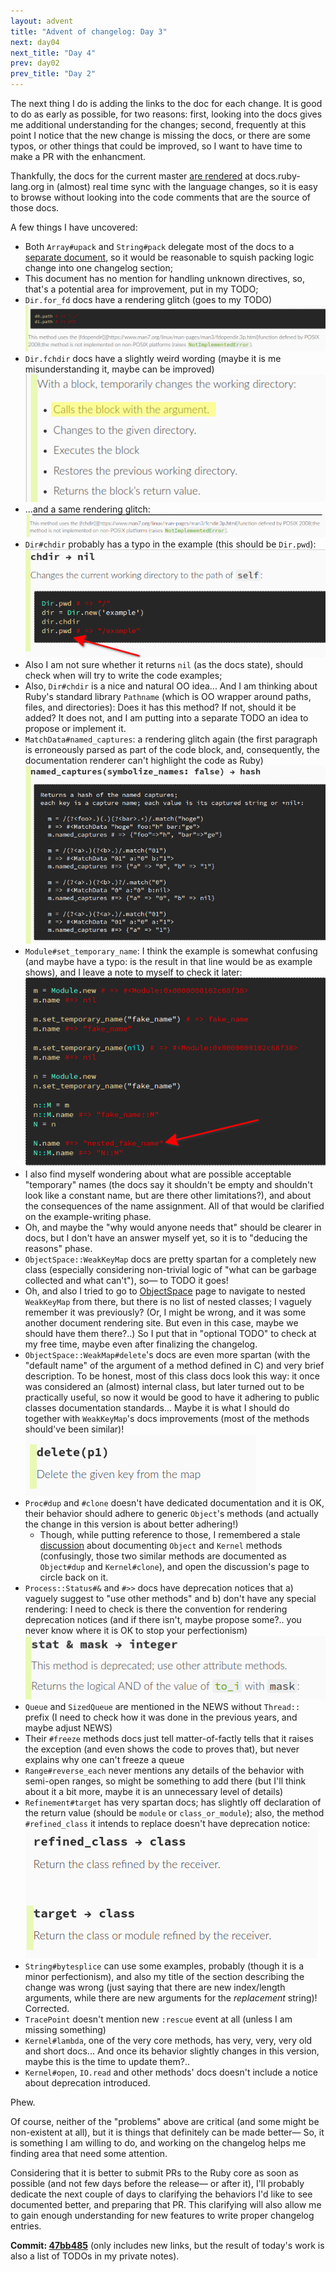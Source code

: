 ```yaml
---
layout: advent
title: "Advent of changelog: Day 3"
next: day04
next_title: "Day 4"
prev: day02
prev_title: "Day 2"
---
```


The next thing I do is adding the links to the doc for each change. It is good to do as early as possible, for two reasons: first, looking into the docs gives me additional understanding for the changes; second, frequently at this point I notice that the new change is missing the docs, or there are some typos, or other things that could be improved, so I want to have time to make a PR with the enhancment.

Thankfully, the docs for the current master [are rendered](https://docs.ruby-lang.org/en/master/) at docs.ruby-lang.org in (almost) real time sync with the language changes, so it is easy to browse without looking into the code comments that are the source of those docs.

A few things I have uncovered:

* Both `Array#upack` and `String#pack` delegate most of the docs to a [separate document](https://docs.ruby-lang.org/en/master/packed_data_rdoc.html), so it would be reasonable to squish packing logic change into one changelog section;
* This document has no mention for handling unknown directives, so, that's a potential area for improvement, put in my TODO;
* `Dir.for_fd` docs have a rendering glitch (goes to my TODO)<br/>
  ![](/img/advent2023/image00.png)
* `Dir.fchdir` docs have a slightly weird wording (maybe it is me misunderstanding it, maybe can be improved)<br/>
  ![](/img/advent2023/image01.png)
* ...and a same rendering glitch:<br/>
  ![](/img/advent2023/image02.png)
* `Dir#chdir` probably has a typo in the example (this should be `Dir.pwd`):<br/>
  ![](/img/advent2023/image03.png)
* Also I am not sure whether it returns `nil` (as the docs state), should check when will try to write the code examples;
* Also, `Dir#chdir` is a nice and natural OO idea... And I am thinking about Ruby's standard library `Pathname` (which is OO wrapper around paths, files, and directories): Does it has this method? If not, should it be added? It does not, and I am putting into a separate TODO an idea to propose or implement it.
* `MatchData#named_captures`: a rendering glitch again (the first paragraph is erroneously parsed as part of the code block, and, consequently, the documentation renderer can't highlight the code as Ruby)<br/>
  ![](/img/advent2023/image08.png)
* `Module#set_temporary_name`: I think the example is somewhat confusing (and maybe have a typo: is the result in that line would be as example shows), and I leave a note to myself to check it later:<br/>
  ![](/img/advent2023/image04.png)
* I also find myself wondering about what are possible acceptable "temporary" names (the docs say it shouldn't be empty and shouldn't look like a constant name, but are there other limitations?), and about the consequences of the name assignment. All of that would be clarified on the example-writing phase.
* Oh, and maybe the "why would anyone needs that" should be clearer in docs, but I don't have an answer myself yet, so it is to "deducing the reasons" phase.
* `ObjectSpace::WeakKeyMap` docs are pretty spartan for a completely new class (especially considering non-trivial logic of "what can be garbage collected and what can't"), so— to TODO it goes!
* Oh, and also I tried to go to [ObjectSpace](https://docs.ruby-lang.org/en/master/ObjectSpace.html) page to navigate to nested `WeakKeyMap` from there, but there is no list of nested classes; I vaguely remember it was previously? (Or, I might be wrong, and it was some another document rendering site. But even in this case, maybe we should have them there?..) So I put that in "optional TODO" to check at my free time, maybe even after finalizing the changelog.
* `ObjectSpace::WeakMap#delete`'s docs are even more spartan (with the "default name" of the argument of a method defined in C) and very brief description. To be honest, most of this class docs look this way: it once was considered an (almost) internal class, but later turned out to be practically useful, so now it would be good to have it adhering to public classes documentation standards... Maybe it is what I should do together with `WeakKeyMap`'s docs improvements (most of the methods should've been similar)!<br/>
  ![](/img/advent2023/image05.png)
* `Proc#dup` and `#clone` doesn't have dedicated documentation and it is OK, their behavior should adhere to generic `Object`'s methods (and actually the change in this version is about better adhering!)
  * Though, while putting reference to those, I remembered a stale [discussion](https://bugs.ruby-lang.org/issues/19304) about documenting `Object` and `Kernel` methods (confusingly, those two similar methods are documented as `Object#dup` and `Kernel#clone`), and open the discussion's page to circle back on it.
* `Process::Status#&`  and `#>>` docs have deprecation notices that a) vaguely suggest to "use other methods" and b) don't have any special rendering: I need to check is there the convention for rendering deprecation notices (and if there isn't, maybe propose some?.. you never know where it is OK to stop your perfectionism)<br/>
  ![](/img/advent2023/image06.png)
* `Queue` and `SizedQueue` are mentioned in the NEWS without `Thread::` prefix (I need to check how it was done in the previous years, and maybe adjust NEWS)
* Their `#freeze` methods docs just tell matter-of-factly tells that it raises the exception (and even shows the code to proves that), but never explains why one can't freeze a queue
* `Range#reverse_each` never mentions any details of the behavior with semi-open ranges, so might be something to add there (but I'll think about it a bit more, maybe it is an unnecessary level of details)
* `Refinement#target` has very spartan docs; has slightly off declaration of the return value (should be `module` or `class_or_module`); also, the method `#refined_class` it intends to replace doesn't have deprecation notice:<br/>
  ![](/img/advent2023/image07.png)
* `String#bytesplice` can use some examples, probably (though it is a minor perfectionism), and also my title of the section describing the change was wrong (just saying that there are new index/length arguments, while there are new arguments for the _replacement_ string)! Corrected.
* `TracePoint` doesn't mention new `:rescue` event at all (unless I am missing something)
* `Kernel#lambda`, one of the very core methods, has very, very, very old and short docs... And once its behavior slightly changes in this version, maybe this is the time to update them?..
* `Kernel#open`, `IO.read` and other methods' docs doesn't include a notice about deprecation introduced.

Phew.

Of course, neither of the "problems" above are critical (and some might be non-existent at all), but it is things that definitely can be made better— So, it is something I am willing to do, and working on the changelog helps me finding area that need some attention.

Considering that it is better to submit PRs to the Ruby core as soon as possible (and not few days before the release— or after it), I'll probably dedicate the next couple of days to clarifying the behaviors I'd like to see documented better, and preparing that PR. This clarifying will also allow me to gain enough understanding for new features to write proper changelog entries.

**Commit: [47bb485](https://github.com/rubyreferences/rubychanges/commit/47bb485)** (only includes new links, but the result of today's work is also a list of TODOs in my private notes).
